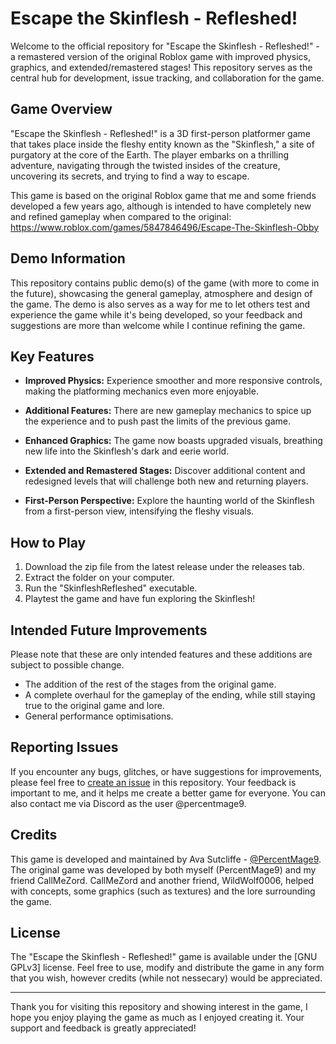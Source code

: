 # Escape the Skinflesh - Refleshed!

Welcome to the official repository for "Escape the Skinflesh - Refleshed!" - a remastered version of the original Roblox game with improved physics, graphics, and extended/remastered stages! This repository serves as the central hub for development, issue tracking, and collaboration for the game.

## Game Overview

"Escape the Skinflesh - Refleshed!" is a 3D first-person platformer game that takes place inside the fleshy entity known as the "Skinflesh," a site of purgatory at the core of the Earth. The player embarks on a thrilling adventure, navigating through the twisted insides of the creature, uncovering its secrets, and trying to find a way to escape.

This game is based on the original Roblox game that me and some friends developed a few years ago, although is intended to have completely new and refined gameplay when compared to the original: https://www.roblox.com/games/5847846496/Escape-The-Skinflesh-Obby

## Demo Information

This repository contains public demo(s) of the game (with more to come in the future), showcasing the general gameplay, atmosphere and design of the game. The demo is also serves as a way for me to let others test and experience the game while it's being developed, so your feedback and suggestions are more than welcome while I continue refining the game.

## Key Features

- **Improved Physics:** Experience smoother and more responsive controls, making the platforming mechanics even more enjoyable.

- **Additional Features:** There are new gameplay mechanics to spice up the experience and to push past the limits of the previous game.

- **Enhanced Graphics:** The game now boasts upgraded visuals, breathing new life into the Skinflesh's dark and eerie world.

- **Extended and Remastered Stages:** Discover additional content and redesigned levels that will challenge both new and returning players.

- **First-Person Perspective:** Explore the haunting world of the Skinflesh from a first-person view, intensifying the fleshy visuals.

## How to Play

1. Download the zip file from the latest release under the releases tab.
2. Extract the folder on your computer.
3. Run the "SkinfleshRefleshed" executable.
4. Playtest the game and have fun exploring the Skinflesh!

## Intended Future Improvements

Please note that these are only intended features and these additions are subject to possible change.
- The addition of the rest of the stages from the original game.
- A complete overhaul for the gameplay of the ending, while still staying true to the original game and lore.
- General performance optimisations.

## Reporting Issues

If you encounter any bugs, glitches, or have suggestions for improvements, please feel free to [create an issue](../../issues) in this repository. Your feedback is important to me, and it helps me create a better game for everyone. You can also contact me via Discord as the user @percentmage9.

## Credits

This game is developed and maintained by Ava Sutcliffe - [@PercentMage9](https://github.com/PercentMage9).
The original game was developed by both myself (PercentMage9) and my friend CallMeZord.
CallMeZord and another friend, WildWolf0006, helped with concepts, some graphics (such as textures) and the lore surrounding the game.

## License

The "Escape the Skinflesh - Refleshed!" game is available under the [GNU GPLv3] license. Feel free to use, modify and distribute the game in any form that you wish, however credits (while not nessecary) would be appreciated.

---

Thank you for visiting this repository and showing interest in the game, I hope you enjoy playing the game as much as I enjoyed creating it. Your support and feedback is greatly appreciated!
